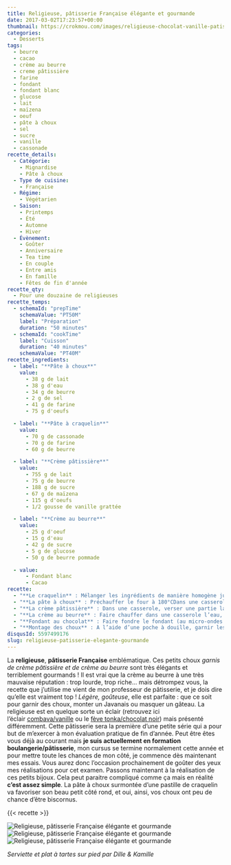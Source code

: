 ```yaml
---
title: Religieuse, pâtisserie Française élégante et gourmande
date: 2017-03-02T17:23:57+00:00
thumbnail: https://crokmou.com/images/religieuse-chocolat-vanille-patisserie-crokmou-blog-culinaire-belge-2.jpg
categories:
  - Desserts
tags:
  - beurre
  - cacao
  - crème au beurre
  - creme pâtissière
  - farine
  - fondant
  - fondant blanc
  - glucose
  - lait
  - maïzena
  - oeuf
  - pâte à choux
  - sel
  - sucre
  - vanille
  - cassonade 
recette_details:
  - Catégorie:
    - Mignardise
    - Pâte à choux
  - Type de cuisine:
    - Française
  - Régime:
    - Végétarien
  - Saison:
    - Printemps
    - Été
    - Automne
    - Hiver
  - Évènement:
    - Goûter
    - Anniversaire
    - Tea time
    - En couple
    - Entre amis
    - En famille
    - Fêtes de fin d'année
recette_qty:
  - Pour une douzaine de religieuses
recette_temps:
  - schemaId: "prepTime"
    schemaValue: "PT50M"
    label: "Préparation"
    duration: "50 minutes"
  - schemaId: "cookTime"
    label: "Cuisson"
    duration: "40 minutes"
    schemaValue: "PT40M"
recette_ingredients:
  - label: "**Pâte à choux**"
    value:
      - 38 g de lait
      - 38 g d'eau
      - 34 g de beurre
      - 2 g de sel
      - 41 g de farine
      - 75 g d'oeufs

  - label: "**Pâte à craquelin**"
    value:
      - 70 g de cassonade
      - 70 g de farine
      - 60 g de beurre

  - label: "**Crème pâtissière**"
    value:
      - 755 g de lait
      - 75 g de beurre
      - 188 g de sucre
      - 67 g de maïzena
      - 115 g d'oeufs
      - 1/2 gousse de vanille grattée

  - label: "**Crème au beurre**"
    value:
      - 25 g d'oeuf
      - 15 g d'eau
      - 42 g de sucre
      - 5 g de glucose
      - 50 g de beurre pommade

  - value:    
      - Fondant blanc
      - Cacao
recette:
  - "**Le craquelin** : Mélanger les ingrédients de manière homogène jusqu’à former une pâte.Etaler la pâte de manière assez fine entre deux feuilles de papier sulfuriséPlacer au congélateur"
  - "**La pâte à choux** : Préchauffer le four à 180°CDans une casserole, faire chauffer l’eau, le lait, le beurre et le sel. Une fois que l’eau bout, verser la farine et mélanger activement avec une spatule en bois. La pâte va peu à peu former une boule, se détacher des parois et devenir plus ferme, c’est ce qu’on appelle dessécher la pâte.Quand la pâte se décolle bien et vous semble un peu moins humide (je vous avoue que prendre le coup de main et détecter la bonne texture vient avec le temps et les nombreux essais), la transvaser dans le bol de votre batteur ou dans un cul de poule.A l’aide de la feuille (en 1ère vitesse) ou de la spatule, ajouter un par un les oeufs à la préparation. La pâte doit être ni trop liquide, ni trop sèche, elle doit former un « V » lorsque celle-ci coule de la spatule ou de la feuille. Il vaut mieux donc ajouter les oeufs petit à petit pour être certain de ne pas se retrouver avec une soupe. Dresser les choux sur une plaque de cuisson préalablement recouverte de papier sulfurisé. Naturellement il vous faudra en dresser un petit et un plus gros afin de monter les religieuses comme il faut. N’oubliez pas que les choux gonflent à la cuisson, inutile donc de les faire trop gros ! Sortir le craquelin, et à l’aide d’un emporte pièce, découper des ronds de la même taille que les choux (voire un peu plus grand). Enlever le papier sulfurisé et déposer les ronds de craquelin sur les choux correspondants. Enfourner pendant 15/20 minutes environ, tout en surveillant la cuisson. Les choux doivent être dorés. Pour la cuisson des choux, tout dépend des fours, de mon côté j’ai fait pas mal d’essais avant d’arriver à la conclusion qu’il me fallait entrouvrir de quelques millimètres la porte du four à l’aide d’une spatule. Je dispose d’un vieux four, cuisson par le sol et la voûte. Une fois les choux cuits, les sortir du four et les laisser refroidir sur une grille"
  - "**La crème pâtissière** : Dans une casserole, verser une partie lait, le sucre, le beurre, et la vanille (ou autre arômes selon vos goûts).Dans un cul de poule, mélanger la maïzena à l’autre partie du lait. Ajouter ensuite les jaunes d’oeufs et mélanger de nouveau.Lorsque le lait, le sucre et le beurre bouillent, y verser le mélange de lait/maïzena/jaunes d’oeufs. Bien fouetter jusqu’à ce que la crème épaississe et fasse des bulles. A ce moment là, verser rapidement sur un plat préalablement recouvert de papier film. Aplatir la crème au plus possible, cela permettra de la refroidir rapidement. Filmer au contact et mettre au surgélateur (ou congélateur) jusqu’à ce que la crème soit froide."
  - "**La crème au beurre** : Faire chauffer dans une casserole l’eau, le sucre et le glucose à 121°C/125°CCommencer à monter les œufs au batteur quand le sucre atteint 115°CQuand le sirop de sucre atteint la bonne température, le verser sur les œufs et battre jusqu’à refroidissement Incorporer ensuite en première vitesse le beurre pommade, la crème au beurre doit être lisse et crémeuse."
  - "**Fondant au chocolat** : Faire fondre le fondant (au micro-ondes ou dans une casserole) de manière à ce qu’il soit crémeux mais pas liquide. Ajouter le cacao (selon vos goûts) et mélanger à la spatule. Re-chauffer ensuite le fondant jusqu’à ce qu’il soit un peu plus liquide (de manière à l’utiliser correctement) mais toujours brillant : Pour cela le fondant doit être à la température du corps (37°C). Si le fondant est à bonne température mais n’est toujours pas maniable, ajouter un peu (tout petit peu) de sirop 50/50* ou d’eau."
  - "**Montage des choux** : A l’aide d’une poche à douille, garnir les choux (par le dessous) de crème pâtissière.Tremper le dessus des choux dans le fondant au chocolat et enlever l’excédant.Mettre le petit chou sur le gros chou, décorer avec un peu de crème au beurre.   *Sirop 50/50 : Moitié sirop, moitié eau, chauffé jusqu’à ébullition."
disqusId: 5597499176
slug: religieuse-patisserie-elegante-gourmande
---
```


La **religieuse**, **pâtisserie Française** emblématique. Ces petits choux _garnis de crème pâtissière et de crème au beurre_ sont très élégants et terriblement gourmands ! Il est vrai que la crème au beurre à une très mauvaise réputation : trop lourde, trop riche… mais détrompez vous, la recette que j’utilise me vient de mon professeur de pâtisserie, et je dois dire qu’elle est vraiment top ! _Légère, goûteuse_, elle est parfaite : que ce soit pour garnir des choux, monter un Javanais ou masquer un gâteau. La religieuse est en quelque sorte un éclair (retrouvez ici l’éclair [combava/vanille](http://www.crokmou.com/2015/04/eclairs-combava-et-vanille) ou le [fève tonka/chocolat noir](http://www.crokmou.com/2014/02/eclairs-feve-tonka-chocolat-noir)) mais présenté différemment. Cette pâtisserie sera la première d’une petite série qui a pour but de m’exercer à mon évaluation pratique de fin d’année. Peut être êtes vous déjà au courant mais **je suis actuellement en formation boulangerie/pâtisserie**, mon cursus se termine normalement cette année et pour mettre toute les chances de mon côté, je commence dès maintenant mes essais. Vous aurez donc l’occasion prochainement de goûter des yeux mes réalisations pour cet examen. Passons maintenant à la réalisation de ces petits bijoux. Cela peut paraitre compliqué comme ça mais en réalité **c’est assez simple**. La pâte à choux surmontée d’une pastille de craquelin va favoriser son beau petit côté rond, et oui, ainsi, vos choux ont peu de chance d’être biscornus.  

{{< recette >}}

![Religieuse, pâtisserie Française élégante et gourmande](https://crokmou.com/images/religieuse-chocolat-vanille-patisserie-crokmou-blog-culinaire-belge-1_cdxptk.jpg) ![Religieuse, pâtisserie Française élégante et gourmande](https://crokmou.com/images/religieuse-chocolat-vanille-patisserie-crokmou-blog-culinaire-belge-3_fzrv25.jpg)![Religieuse, pâtisserie Française élégante et gourmande](https://crokmou.com/images/religieuse-chocolat-vanille-patisserie-2-crokmou-blog-culinaire-belge-1_dko9eq.jpg)

_Serviette et plat à tartes sur pied par Dille & Kamille_
